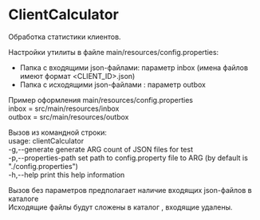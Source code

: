 # ClientCalculator
Обработка статистики клиентов.

Настройки утилиты в файле main/resources/config.properties:
- Папка с входящими json-файлами: параметр inbox (имена файлов имеют формат <CLIENT_ID>.json)
- Папка с исходящими json-файлами : параметр outbox

Пример оформления main/resources/config.properties\
inbox = src/main/resources/inbox\
outbox = src/main/resources/outbox

Вызов из командной строки:\
usage: clientCalculator\
 -g,--generate <arg>        generate ARG count of JSON files for test\
 -p,--properties-path <arg> set path to config.property file to ARG (by default is "./config.properties")\
 -h,--help                  print this help information
 
 Вызов без параметров предполагает наличие входящих json-файлов в каталоге <inbox>\
 Исходящие файлы будут сложены в каталог <outbox>, входящие удалены.

